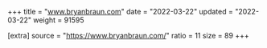 +++
title = "www.bryanbraun.com"
date = "2022-03-22"
updated = "2022-03-22"
weight = 91595

[extra]
source = "https://www.bryanbraun.com/"
ratio = 11
size = 89
+++
